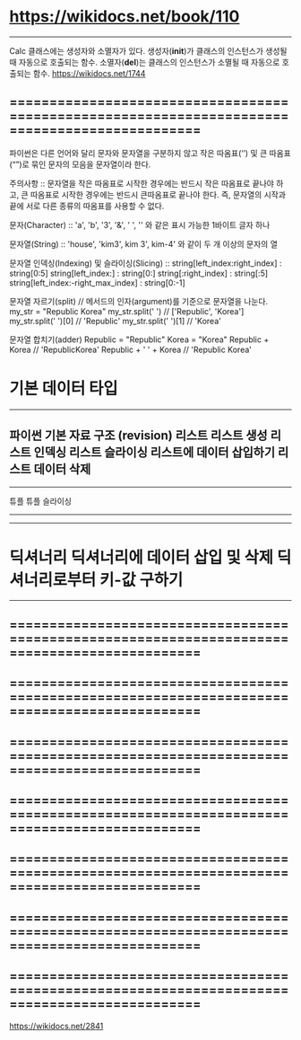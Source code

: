 https://wikidocs.net/book/110
==============================================================================================
----------------------------------------------------------------------------------------------

Calc 클래스에는 생성자와 소멸자가 있다. 
    생성자(__init__)가 클래스의 인스턴스가 생성될 때 자동으로 호출되는 함수.
    소멸자(__del__)는 클래스의 인스턴스가 소멸될 때 자동으로 호출되는 함수.
https://wikidocs.net/1744


==============================================================================================
----------------------------------------------------------------------------------------------
파이썬은 다른 언어와 달리 문자와 문자열을 구분하지 않고 작은 따옴표(‘’) 및 큰 따옴표(“”)로 묶인 문자의 모음을 문자열이라 한다.

주의사항 ::
문자열을 작은 따옴표로 시작한 경우에는 반드시 작은 따옴표로 끝나야 하고, 
큰 따옴표로 시작한 경우에는 반드시 큰따옴표로 끝나야 한다. 
즉, 문자열의 시작과 끝에 서로 다른 종류의 따옴표를 사용할 수 없다.
 
문자(Character) ::
    'a', 'b', '3', '&', ' ', '' 와 같은 표시 가능한 1바이트 글자 하나
 
문자열(String) ::
    'house', 'kim3', kim 3', kim-4' 와 같이 두 개 이상의 문자의 열

문자열 인덱싱(Indexing) 및 슬라이싱(Slicing) ::
    string[left_index:right_index]      : string[0:5]
    string[left_index:]                 : string[0:]
    string[:right_index]                : string[:5]
    string[left_index:-right_max_index] : string[0:-1]

문자열 자르기(split) // 메서드의 인자(argument)를 기준으로 문자열을 나눈다.
    my_str = "Republic Korea"
    my_str.split(' ')        // ['Republic', 'Korea']
    my_str.split(' ')[0]     // 'Republic'
    my_str.split(' ')[1]     // 'Korea'

문자열 합치기(adder)
    Republic = "Republic"
    Korea = "Korea"
    Republic + Korea        // 'RepublicKorea'
    Republic + ' ' + Korea  // 'Republic Korea'

기본 데이터 타입
==============================================================================================
----------------------------------------------------------------------------------------------
파이썬 기본 자료 구조 (revision)
리스트
리스트 생성
리스트 인덱싱
리스트 슬라이싱
리스트에 데이터 삽입하기
리스트 데이터 삭제
------------------------------------------------------
----------------------------------------
튜플
튜플 슬라이싱

------------------------------------------------------
----------------------------------------

딕셔너리
딕셔너리에 데이터 삽입 및 삭제
딕셔너리로부터 키-값 구하기
==============================================================================================
----------------------------------------------------------------------------------------------
==============================================================================================
----------------------------------------------------------------------------------------------
==============================================================================================
----------------------------------------------------------------------------------------------
==============================================================================================
----------------------------------------------------------------------------------------------
==============================================================================================
----------------------------------------------------------------------------------------------
==============================================================================================
----------------------------------------------------------------------------------------------
==============================================================================================
----------------------------------------------------------------------------------------------
==============================================================================================
----------------------------------------------------------------------------------------------

https://wikidocs.net/2841